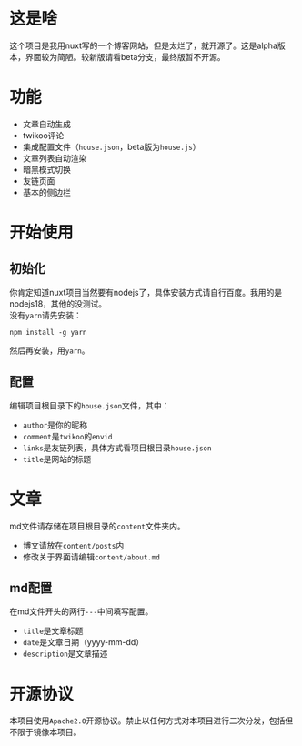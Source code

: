 # 这是啥
这个项目是我用nuxt写的一个博客网站，但是太烂了，就开源了。这是alpha版本，界面较为简陋。较新版请看beta分支，最终版暂不开源。
# 功能
- 文章自动生成
- twikoo评论
- 集成配置文件（`house.json`，beta版为`house.js`）
- 文章列表自动渲染
- 暗黑模式切换
- 友链页面
- 基本的侧边栏
# 开始使用
## 初始化
你肯定知道nuxt项目当然要有nodejs了，具体安装方式请自行百度。我用的是nodejs18，其他的没测试。<br>
没有`yarn`请先安装：
```
npm install -g yarn
```
然后再安装，用`yarn`。
## 配置
编辑项目根目录下的`house.json`文件，其中：
- `author`是你的昵称
- `comment`是`twikoo`的`envid`
- `links`是友链列表，具体方式看项目根目录`house.json`
- `title`是网站的标题
# 文章
md文件请存储在项目根目录的`content`文件夹内。
- 博文请放在`content/posts`内
- 修改关于界面请编辑`content/about.md`
## md配置
在md文件开头的两行`---`中间填写配置。
- `title`是文章标题
- `date`是文章日期（yyyy-mm-dd）
- `description`是文章描述
# 开源协议
本项目使用`Apache2.0`开源协议。禁止以任何方式对本项目进行二次分发，包括但不限于镜像本项目。

